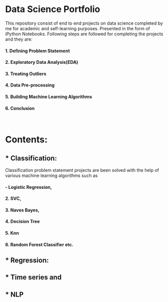 # Data Science Portfolio
This repository consist of end to end projects on data science completed by me for academic and self-learning purposes. Presented in the form of iPython Notebooks. Following steps are followed for completing the projects and they are:
#### 1. Defining Problem Statement
#### 2. Exploratory Data Analysis(EDA) 
#### 3. Treating Outliers
#### 4. Data Pre-processing
#### 5. Building Machine Learning Algorithms 
#### 6. Conclusion
&nbsp;
&nbsp;
# Contents:
## * Classification:
Classification problem statement projects are been solved with the help of various machine learning algorithms such as
#### - Logistic Regression, 
#### 2. SVC,
#### 3. Naves Bayes,
#### 4. Decision Tree
#### 5. Knn
#### 6. Random Forest Classifier etc.
## * Regression:
## * Time series and 
## * NLP
